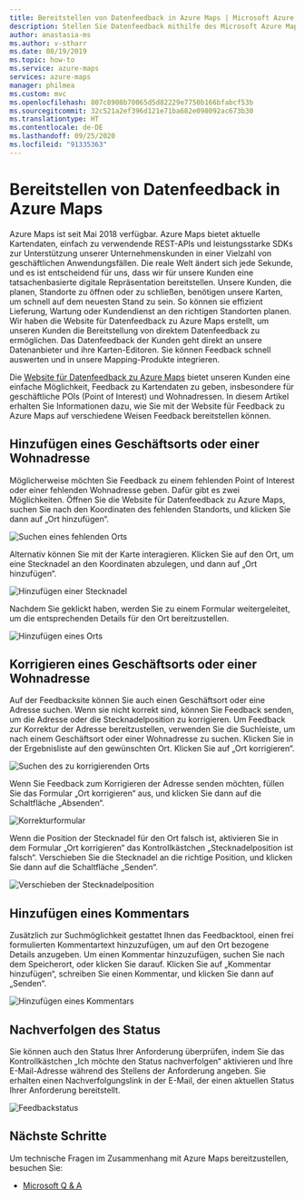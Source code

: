 ```yaml
---
title: Bereitstellen von Datenfeedback in Azure Maps | Microsoft Azure Maps
description: Stellen Sie Datenfeedback mithilfe des Microsoft Azure Maps-Feedbacktools bereit.
author: anastasia-ms
ms.author: v-stharr
ms.date: 08/19/2019
ms.topic: how-to
ms.service: azure-maps
services: azure-maps
manager: philmea
ms.custom: mvc
ms.openlocfilehash: 807c8908b70065d5d82229e7750b166bfabcf53b
ms.sourcegitcommit: 32c521a2ef396d121e71ba682e098092ac673b30
ms.translationtype: HT
ms.contentlocale: de-DE
ms.lasthandoff: 09/25/2020
ms.locfileid: "91335363"
---
```

# <a name="provide-data-feedback-to-azure-maps"></a>Bereitstellen von Datenfeedback in Azure Maps

Azure Maps ist seit Mai 2018 verfügbar. Azure Maps bietet aktuelle Kartendaten, einfach zu verwendende REST-APIs und leistungsstarke SDKs zur Unterstützung unserer Unternehmenskunden in einer Vielzahl von geschäftlichen Anwendungsfällen. Die reale Welt ändert sich jede Sekunde, und es ist entscheidend für uns, dass wir für unsere Kunden eine tatsachenbasierte digitale Repräsentation bereitstellen. Unsere Kunden, die planen, Standorte zu öffnen oder zu schließen, benötigen unsere Karten, um schnell auf dem neuesten Stand zu sein. So können sie effizient Lieferung, Wartung oder Kundendienst an den richtigen Standorten planen. Wir haben die Website für Datenfeedback zu Azure Maps erstellt, um unseren Kunden die Bereitstellung von direktem Datenfeedback zu ermöglichen. Das Datenfeedback der Kunden geht direkt an unsere Datenanbieter und ihre Karten-Editoren. Sie können Feedback schnell auswerten und in unsere Mapping-Produkte integrieren.  

Die [Website für Datenfeedback zu Azure Maps](https://feedback.azuremaps.com) bietet unseren Kunden eine einfache Möglichkeit, Feedback zu Kartendaten zu geben, insbesondere für geschäftliche POIs (Point of Interest) und Wohnadressen. In diesem Artikel erhalten Sie Informationen dazu, wie Sie mit der Website für Feedback zu Azure Maps auf verschiedene Weisen Feedback bereitstellen können.

## <a name="add-a-business-place-or-a-residential-address"></a>Hinzufügen eines Geschäftsorts oder einer Wohnadresse 

Möglicherweise möchten Sie Feedback zu einem fehlenden Point of Interest oder einer fehlenden Wohnadresse geben. Dafür gibt es zwei Möglichkeiten. Öffnen Sie die Website für Datenfeedback zu Azure Maps, suchen Sie nach den Koordinaten des fehlenden Standorts, und klicken Sie dann auf „Ort hinzufügen“.

  ![Suchen eines fehlenden Orts](./media/how-to-use-feedback-tool/search-poi.png)

Alternativ können Sie mit der Karte interagieren. Klicken Sie auf den Ort, um eine Stecknadel an den Koordinaten abzulegen, und dann auf „Ort hinzufügen“.

  ![Hinzufügen einer Stecknadel](./media/how-to-use-feedback-tool/add-poi.png)

Nachdem Sie geklickt haben, werden Sie zu einem Formular weitergeleitet, um die entsprechenden Details für den Ort bereitzustellen.

  ![Hinzufügen eines Orts](./media/how-to-use-feedback-tool/add-a-place.png)

## <a name="fix-a-business-place-or-a-residential-address"></a>Korrigieren eines Geschäftsorts oder einer Wohnadresse 

Auf der Feedbacksite können Sie auch einen Geschäftsort oder eine Adresse suchen. Wenn sie nicht korrekt sind, können Sie Feedback senden, um die Adresse oder die Stecknadelposition zu korrigieren. Um Feedback zur Korrektur der Adresse bereitzustellen, verwenden Sie die Suchleiste, um nach einem Geschäftsort oder einer Wohnadresse zu suchen. Klicken Sie in der Ergebnisliste auf den gewünschten Ort. Klicken Sie auf „Ort korrigieren“.

  ![Suchen des zu korrigierenden Orts](./media/how-to-use-feedback-tool/fix-place.png)

Wenn Sie Feedback zum Korrigieren der Adresse senden möchten, füllen Sie das Formular „Ort korrigieren“ aus, und klicken Sie dann auf die Schaltfläche „Absenden“.

  ![Korrekturformular](./media/how-to-use-feedback-tool/fix-form.png)

Wenn die Position der Stecknadel für den Ort falsch ist, aktivieren Sie in dem Formular „Ort korrigieren“ das Kontrollkästchen „Stecknadelposition ist falsch“. Verschieben Sie die Stecknadel an die richtige Position, und klicken Sie dann auf die Schaltfläche „Senden“.

  ![Verschieben der Stecknadelposition](./media/how-to-use-feedback-tool/move-pin.png)

## <a name="add-a-comment"></a>Hinzufügen eines Kommentars 

Zusätzlich zur Suchmöglichkeit gestattet Ihnen das Feedbacktool, einen frei formulierten Kommentartext hinzuzufügen, um auf den Ort bezogene Details anzugeben. Um einen Kommentar hinzuzufügen, suchen Sie nach dem Speicherort, oder klicken Sie darauf. Klicken Sie auf „Kommentar hinzufügen“, schreiben Sie einen Kommentar, und klicken Sie dann auf „Senden“.

  ![Hinzufügen eines Kommentars](./media/how-to-use-feedback-tool/add-comment.png)

## <a name="track-status"></a>Nachverfolgen des Status 

Sie können auch den Status Ihrer Anforderung überprüfen, indem Sie das Kontrollkästchen „Ich möchte den Status nachverfolgen“ aktivieren und Ihre E-Mail-Adresse während des Stellens der Anforderung angeben. Sie erhalten einen Nachverfolgungslink in der E-Mail, der einen aktuellen Status Ihrer Anforderung bereitstellt. 

  ![Feedbackstatus](./media/how-to-use-feedback-tool/feedback-status.png)


## <a name="next-steps"></a>Nächste Schritte

Um technische Fragen im Zusammenhang mit Azure Maps bereitzustellen, besuchen Sie:

* [Microsoft Q & A](https://docs.microsoft.com/answers/topics/azure-maps.html)
